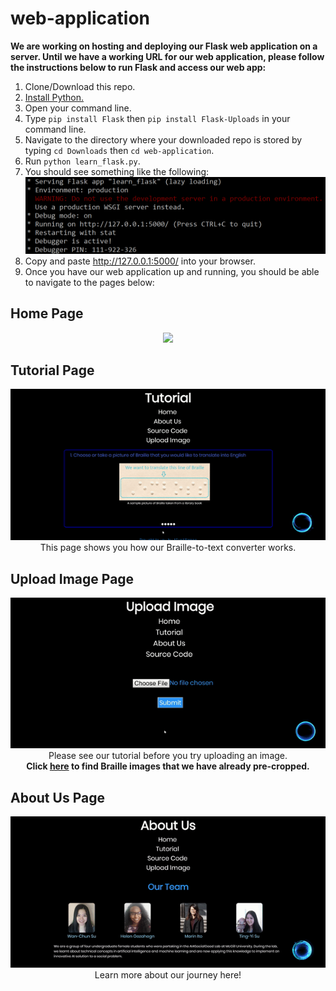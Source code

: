 # web-application

<b> We are working on hosting and deploying our Flask web application on a server. Until we have a working URL for our web application, please follow the instructions below to run Flask and access our web app:</b></br>
1. Clone/Download this repo.
2. <a href="https://www.python.org/downloads/">Install Python.</a>
3. Open your command line.
4. Type `pip install Flask` then `pip install Flask-Uploads` in your command line.
5. Navigate to the directory where your downloaded repo is stored by typing `cd Downloads` then `cd web-application`.
6. Run `python learn_flask.py`.
6. You should see something like the following:
![Flask output](https://github.com/AEyeAlliance/AEyeAlliance/blob/master/flask.png)
7. Copy and paste http://127.0.0.1:5000/ into your browser.
8. Once you have our web application up and running, you should be able to navigate to the pages below:

## Home Page
<p align="center"> 
  <img src="https://github.com/HelenG123/aeye-alliance/blob/master/static/web.gif?raw=true" /></br>
</p>

## Tutorial Page
<p align="center"> 
  <img src="https://github.com/AEyeAlliance/AEyeAlliance/blob/master/tutorial.gif?raw=true" /></br>
  This page shows you how our Braille-to-text converter works. 
</p>

## Upload Image Page
<p align="center"> 
  <img src="https://github.com/AEyeAlliance/AEyeAlliance/blob/master/upload.gif?raw=true" /></br>
  Please see our tutorial before you try uploading an image.</br>
  <b>Click <a href="https://github.com/AEyeAlliance/AEyeAlliance/tree/master/test">here</a> to find Braille images that we have already pre-cropped.</b>
</p>

## About Us Page
<p align="center"> 
  <img src="https://github.com/AEyeAlliance/AEyeAlliance/blob/master/aboutus.gif?raw=true" /></br>
  Learn more about our journey here!
</p>

